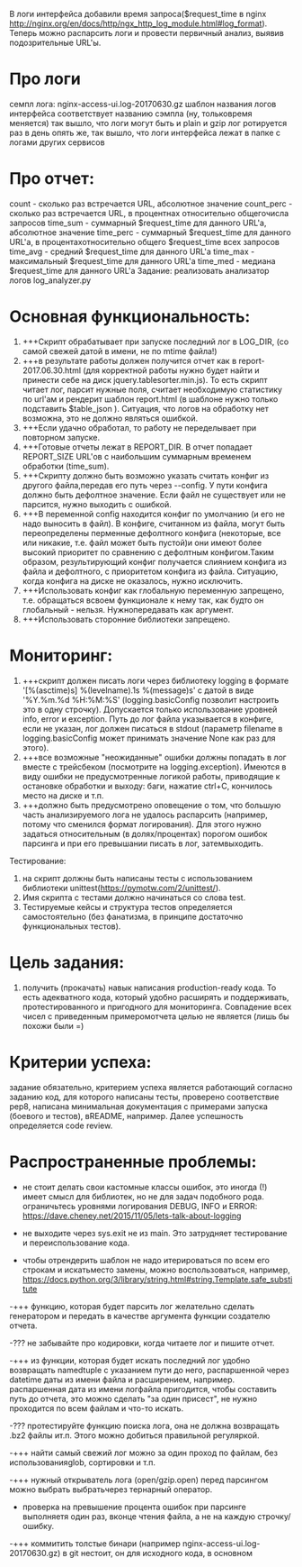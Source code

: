 В логи интерфейса добавили время запроса($request_time в nginx
http://nginx.org/en/docs/http/ngx_http_log_module.html#log_format). 
Теперь можно распарсить логи и провести первичный анализ, выявив подозрительные URL'ы.
# Про логи
семпл лога:
nginx-access-ui.log-20170630.gz
шаблон названия логов интерфейса соответствует названию сэмпла (ну, тольковремя меняется)
так вышло, что логи могут быть и plain и gzip
лог ротируется раз в день
опять же, так вышло, что логи интерфейса лежат в папке с логами других сервисов

# Про отчет:
count - сколько раз встречается URL, абсолютное значение
count_perc - сколько раз встречается URL, в процентнах относительно общегочисла запросов
time_sum - суммарный $request_time для данного URL'а, абсолютное значение
time_perc - суммарный $request_time для данного URL'а, в процентахотносительно общего $request_time всех запросов
time_avg - средний $request_time для данного URL'а
time_max - максимальный $request_time для данного URL'а
time_med - медиана $request_time для данного URL'а
Задание: реализовать анализатор логов
log_analyzer.py

# Основная функциональность:
1. +++Скрипт обрабатывает при запуске последний  лог в LOG_DIR,
(со самой свежей датой в имени, не по mtime файла!)
2. +++в результате работы должен получится отчет как в report-2017.06.30.html
(для корректной работы нужно будет найти и принести себе на диск jquery.tablesorter.min.js). 
То есть скрипт читает лог, парсит нужные поля, считает необходимую статистику по url'ам и рендерит шаблон
report.html (в шаблоне нужно только подставить $table_json ). Ситуация, что логов на обработку нет возможна, 
это не должно являться ошибкой.
2. +++Если удачно обработал, то работу не переделывает при повторном запуске. 
3. +++Готовые отчеты лежат в REPORT_DIR. 
В отчет попадает REPORT_SIZE URL'ов с наибольшим суммарным временем обработки (time_sum).
3. +++Скрипту должно быть возможно указать считать конфиг из другого файла,передав его путь через
--config. У пути конфига должно быть дефолтное значение. 
Если файл не существует или не парсится, нужно выходить с ошибкой.
4. +++В переменной config находится конфиг по умолчанию (и его не надо выносить в файл). 
В конфиге, считанном из файла, могут быть переопределены перменные дефолтного конфига 
(некоторые, все или никакие, т.е. файл может быть пустой)и они имеют более высокий приоритет
по сравнению с дефолтным конфигом.Таким образом, результирующий конфиг получается слиянием 
конфига из файла и дефолтного, с приоритетом конфига из файла. 
Ситуацию, когда конфига на диске не оказалось, нужно исключить.
5. +++Использовать конфиг как глобальную переменную запрещено, т.е. обращаться всвоем функционале к
нему так, как будто он глобальный - нельзя. Нужнопередавать как аргумент.
6. +++Использовать сторонние библиотеки запрещено.

# Мониторинг:
1. +++скрипт должен писать логи через библиотеку logging в формате
'[%(asctime)s] %(levelname).1s %(message)s' c датой в виде '%Y.%m.%d %H:%M:%S'
(logging.basicConfig позволит настроить это в одну строчку).
Допускается только использование уровней info, error и exception. 
Путь до лог файла указывается в конфиге, если не указан, лог должен писаться в stdout 
(параметр filename в logging.basicConfig может принимать значение None как раз для этого).
2. +++все возможные "неожиданные" ошибки должны попадать в лог вместе с трейсбеком 
(посмотрите на logging.exception). Имеются в виду ошибки не предусмотренные логикой работы, 
приводящие к остановке обработки и выходу: баги, нажатие ctrl+C, кончилось место на диске и т.п.
3. +++должно быть предусмотрено оповещение о том, что большую часть анализируемого лога не 
удалось распарсить (например, потому что сменился формат логирования). 
Для этого нужно задаться относительным (в долях/процентах) порогом ошибок 
парсинга и при его превышании писать в лог, затемвыходить.

Тестирование:
1. на скрипт должны быть написаны тесты с использованием библиотеки
unittest(https://pymotw.com/2/unittest/). 
2. Имя скрипта с тестами должно начинаться со слова test. 
3. Тестируемые кейсы и структура тестов определяется самостоятельно 
(без фанатизма, в принципе достаточно функциональных тестов).

# Цель задания:
1. получить (прокачать) навык написания production-ready кода. 
То есть адекватного кода, который удобно расширять и поддерживать, 
протестированного и пригодного для мониторинга. 
Совпадение всех чисел с приведенным примеромотчета целью не является (лишь бы похожи были =)

# Критерии успеха:
задание обязательно, критерием успеха является работающий согласно заданию код, для которого написаны тесты, 
проверено соответствие pep8, написана минимальная документация с примерами запуска 
(боевого и тестов), вREADME, например. 
Далее успешность определяется code review.

# Распространенные проблемы:
- не стоит делать свои кастомные классы ошибок, это иногда (!) имеет смысл для библиотек, но не для задач подобного рода.
ограничьтесь уровнями логирования DEBUG, INFO и ERROR:
https://dave.cheney.net/2015/11/05/lets-talk-about-logging

- не выходите через sys.exit не из main. 
Это затрудняет тестирование и переиспользование кода.

- чтобы отрендерить шаблон не надо итерироваться по всем его строкам и искатьместо замены, можно воспользоваться, 
например, https://docs.python.org/3/library/string.html#string.Template.safe_substitute

-+++ функцию, которая будет парсить лог желательно сделать генератором и передать
в качестве аргумента функции создателю отчета.

-??? не забывайте про кодировки, когда читаете лог и пишите отчет.

-+++ из функции, которая будет искать последний лог удобно возвращать namedtuple с указанием пути до него,
распаршенной через datetime даты из имени файла и расширением, например.
распаршенная дата из имени логфайла пригодится, чтобы составить путь до отчета,
это можно сделать "за один присест", не нужно проходится по всем файлам и что-то искать.

-??? протестируйте функцию поиска лога, она не должна возвращать .bz2 файлы ит.п. 
Этого можно добиться правильной регуляркой.

-+++ найти самый свежий лог можно за один проход по файлам, без использованияglob, сортировки и т.п.

-+++ нужный открыватель лога (open/gzip.open) перед парсингом можно выбрать
выбратьчерез тернарный оператор.

- проверка на превышение процента ошибок при парсинге выполняетя один раз, вконце чтения файла, 
а не на каждую строчку/ошибку.

-+++ коммитить толстые бинари (например nginx-access-ui.log-20170630.gz) 
в git нестоит, он для исходного кода, в основном